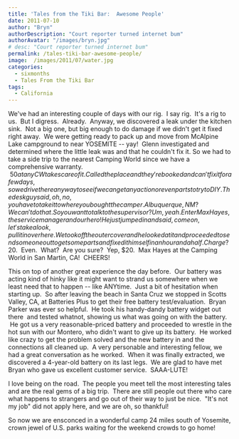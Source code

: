 ```yaml
---
title: 'Tales from the Tiki Bar:  Awesome People'
date: 2011-07-10
author: "Bryn"
authorDescription: "Court reporter turned internet bum"
authorAvatar: "/images/bryn.jpg"
# desc: "Court reporter turned internet bum"
permalink: /tales-tiki-bar-awesome-people/
image:  /images/2011/07/water.jpg
categories:
  - sixmonths
  - Tales From the Tiki Bar
tags:
  - California
---
```

We've had an interesting couple of days with our rig.  I say rig.  It's a rig to us.  But I digress.  Already.  Anyway, we discovered a leak under the kitchen sink.  Not a big one, but big enough to do damage if we didn't get it fixed right away.  We were getting ready to pack up and move from McAlpine Lake campground to near YOSEMITE -- yay!  Glenn investigated and determined where the little leak was and that he couldn't fix it. So we had to take a side trip to the nearest Camping World since we have a comprehensive warranty.  $50 at any CW takes care of it.  Called the place and they're booked and can't fix it for a few days, so we drive there anyway to see if we can get any action or even parts to try to DIY.  The desk guy said, oh, no, you have to take it to where you bought the camper.  Albuquerque, NM?  We can't do that.  So you want to talk to the supervisor?  Um, yeah.  Enter Max Hayes, the service manager and our hero!  He just jumped in and said, come on, let's take a look, pull it in over here.  We took off the outer cover and he looked at it and proceeded to send someone out to get some parts and fixed it himself in an hour and a half.  Charge?  $20.  Even.  What?  Are you sure?  Yep, $20.  Max Hayes at the Camping World in San Martin, CA!  CHEERS!

This on top of another great experience the day before.  Our battery was acting kind of hinky like it might want to strand us somewhere when we least need that to happen -- like ANYtime.  Just a bit of hesitation when starting up.  So after leaving the beach in Santa Cruz we stopped in Scotts Valley, CA, at Batteries Plus to get their free battery test/evaluation.  Bryan Parker was ever so helpful.  He took his handy-dandy battery widget out there  and tested whatnot, showing us what was going on with the battery.  He got us a very reasonable-priced battery and proceeded to wrestle in the hot sun with our Montero, who didn't want to give up its battery.  He worked like crazy to get the problem solved and the new battery in and the connections all cleaned up.  A very personable and interesting fellow, we had a great conversation as he worked.  When it was finally extracted, we discovered a 4-year-old battery on its last legs.  We are glad to have met Bryan who gave us excellent customer service.  SAAA-LUTE!

I love being on the road.  The people you meet tell the most interesting tales and are the real gems of a big trip.  There are still people out there who care what happens to strangers and go out of their way to just be nice.  "It's not my job" did not apply here, and we are oh, so thankful!

So now we are ensconced in a wonderful camp 24 miles south of Yosemite, crown jewel of U.S. parks waiting for the weekend crowds to go home!